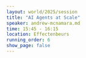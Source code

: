 ```yaml
---
layout: world/2025/session
title: "AI Agents at Scale"
speaker: andrew-mcnamara.md
time: 15:45 - 16:15
location: Effectenbeurs
running_order: 6
show_page: false
---
```


